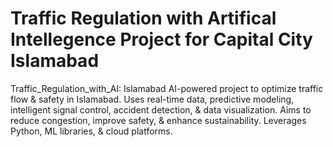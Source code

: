 # Traffic Regulation with Artifical Intellegence Project for Capital City Islamabad
 Traffic_Regulation_with_AI: Islamabad  AI-powered project to optimize traffic flow & safety in Islamabad. Uses real-time data, predictive modeling, intelligent signal control, accident detection, & data visualization. Aims to reduce congestion, improve safety, & enhance sustainability. Leverages Python, ML libraries, & cloud platforms.
